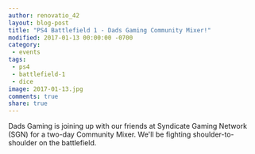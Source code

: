 ```yaml
---
author: renovatio_42
layout: blog-post
title: "PS4 Battlefield 1 - Dads Gaming Community Mixer!"
modified: 2017-01-13 00:00:00 -0700
category:
 - events
tags:
 - ps4
 - battlefield-1
 - dice
image: 2017-01-13.jpg
comments: true
share: true
---
```


Dads Gaming is joining up with our friends at Syndicate Gaming Network (SGN) for a two-day Community Mixer. We'll be fighting shoulder-to-shoulder on the battlefield. 